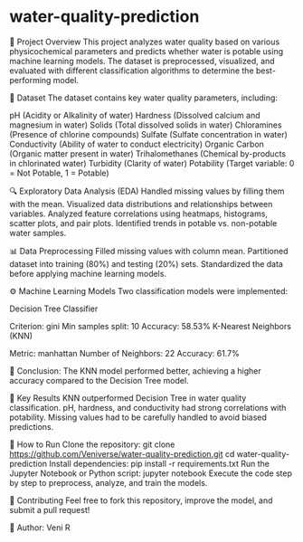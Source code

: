 # water-quality-prediction
📌 Project Overview
This project analyzes water quality based on various physicochemical parameters and predicts whether water is potable using machine learning models. The dataset is preprocessed, visualized, and evaluated with different classification algorithms to determine the best-performing model.

📂 Dataset
The dataset contains key water quality parameters, including:

pH (Acidity or Alkalinity of water)
Hardness (Dissolved calcium and magnesium in water)
Solids (Total dissolved solids in water)
Chloramines (Presence of chlorine compounds)
Sulfate (Sulfate concentration in water)
Conductivity (Ability of water to conduct electricity)
Organic Carbon (Organic matter present in water)
Trihalomethanes (Chemical by-products in chlorinated water)
Turbidity (Clarity of water)
Potability (Target variable: 0 = Not Potable, 1 = Potable)

🔍 Exploratory Data Analysis (EDA)
Handled missing values by filling them with the mean.
Visualized data distributions and relationships between variables.
Analyzed feature correlations using heatmaps, histograms, scatter plots, and pair plots.
Identified trends in potable vs. non-potable water samples.

📊 Data Preprocessing
Filled missing values with column mean.
Partitioned dataset into training (80%) and testing (20%) sets.
Standardized the data before applying machine learning models.

⚙️ Machine Learning Models
Two classification models were implemented:

Decision Tree Classifier

Criterion: gini
Min samples split: 10
Accuracy: 58.53%
K-Nearest Neighbors (KNN)

Metric: manhattan
Number of Neighbors: 22
Accuracy: 61.7%

🚀 Conclusion: The KNN model performed better, achieving a higher accuracy compared to the Decision Tree model.

📜 Key Results
KNN outperformed Decision Tree in water quality classification.
pH, hardness, and conductivity had strong correlations with potability.
Missing values had to be carefully handled to avoid biased predictions.

🚀 How to Run
Clone the repository:
git clone https://github.com/Veniverse/water-quality-prediction.git
cd water-quality-prediction
Install dependencies:
pip install -r requirements.txt
Run the Jupyter Notebook or Python script:
jupyter notebook
Execute the code step by step to preprocess, analyze, and train the models.

🤝 Contributing
Feel free to fork this repository, improve the model, and submit a pull request!

📌 Author: Veni R
